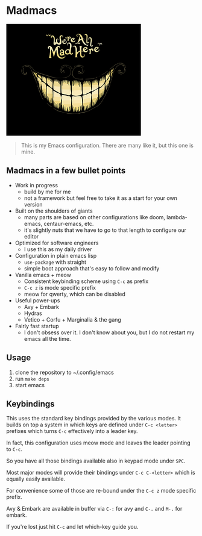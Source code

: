 # Madmacs

![img](assets/logo.png)

> This is my Emacs configuration. There are many like it, but this one is mine.

## Madmacs in a few bullet points 
* Work in progress
  * build by me for me
  * not a framework but feel free to take it as a start for your own version
* Built on the shoulders of giants
  * many parts are based on other configurations like doom, lambda-emacs, centaur-emacs, etc.
  * it's slightly nuts that we have to go to that length to configure our editor 
* Optimized for software engineers
  * I use this as my daily driver 
* Configuration in plain emacs lisp
  * `use-package` with straight
  * simple boot approach that's easy to follow and modify
* Vanilla emacs + meow
  * Consistent keybinding scheme using `C-c` as prefix
  * `C-c z` is mode specific prefix
  * meow for qwerty, which can be disabled
* Useful power-ups
  * Avy + Embark
  * Hydras
  * Vetico + Corfu + Marginalia & the gang 
* Fairly fast startup
  * I don't obsess over it. I don't know about you, but I do not restart my emacs all the time.
  

## Usage 

1. clone the repository to ~/.config/emacs
2. run `make deps`
3. start emacs 

## Keybindings

This uses the standard key bindings provided by the various modes.
It builds on top a system in which keys are defined under `C-c <letter>` prefixes which turns `C-c` effectively into a leader key.

In fact, this configuration uses meow mode and leaves the leader pointing to `C-c`.

So you have all those bindings available also in keypad mode under `SPC`.

Most major modes will provide their bindings under `C-c C-<letter>` which is equally easily available.

For convenience some of those are re-bound under the `C-c z` mode specific prefix.

Avy & Embark are available in buffer via `C-:` for avy and `C-.` and `M-.` for embark.

If you're lost just hit `C-c` and let which-key guide you.


